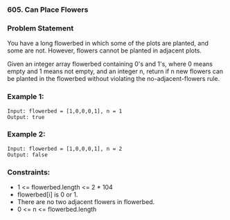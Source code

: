 ### 605. Can Place Flowers


### Problem Statement
You have a long flowerbed in which some of the plots are planted, and some are not. However, flowers cannot be planted in adjacent plots.

Given an integer array flowerbed containing 0's and 1's, where 0 means empty and 1 means not empty, and an integer n, return if n new flowers can be planted in the flowerbed without violating the no-adjacent-flowers rule.

 

### Example 1:
```
Input: flowerbed = [1,0,0,0,1], n = 1
Output: true
```

### Example 2:
```
Input: flowerbed = [1,0,0,0,1], n = 2
Output: false
```

### Constraints:

* 1 <= flowerbed.length <= 2 * 104
* flowerbed[i] is 0 or 1.
* There are no two adjacent flowers in flowerbed.
* 0 <= n <= flowerbed.length
